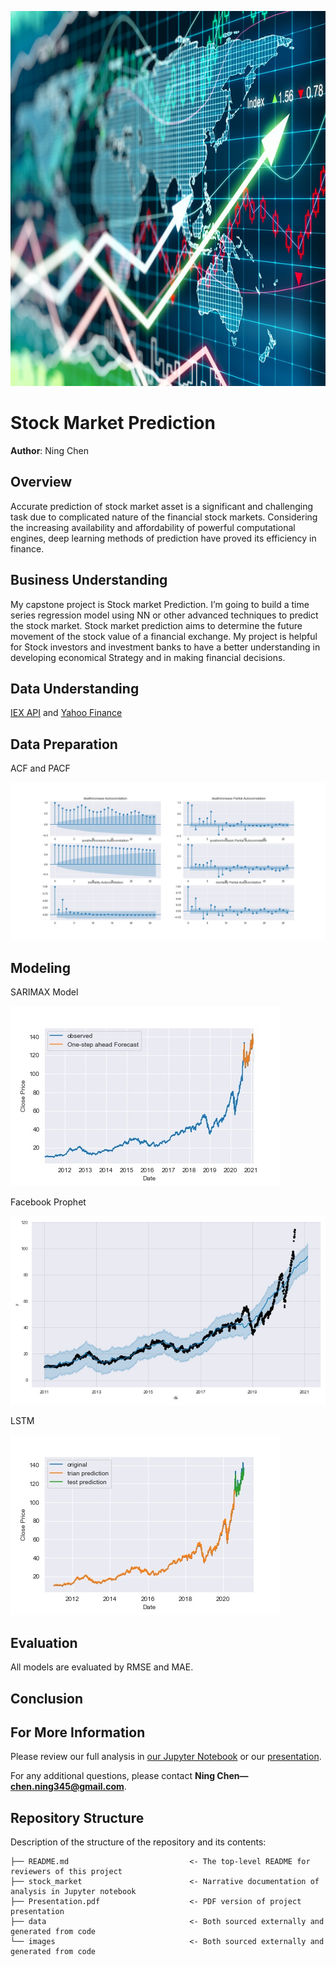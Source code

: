 <p>
<img src="images/stock-chart.jpeg" width="900" height="600">
</p>

# Stock Market Prediction

**Author**: Ning Chen

## Overview
Accurate prediction of stock market asset is a significant and challenging task due to complicated nature of the financial stock markets. Considering the increasing availability and affordability of powerful computational engines, deep learning methods of prediction have proved its efficiency in finance.


## Business Understanding

My capstone project is Stock market Prediction. I’m going to build a time series regression model using NN or other advanced techniques to predict the stock market. Stock market prediction aims to determine the future movement of the stock value of a financial exchange. My project is helpful for Stock investors and investment banks to have a better understanding in developing economical Strategy and in making financial decisions.




## Data Understanding

[IEX API](https://iexcloud.io) and [Yahoo Finance](https://github.com/ranaroussi/yfinance)

## Data Preparation
ACF and PACF 

![graph](/images/acf.jpeg)


## Modeling

SARIMAX Model 

![graph](/images/SARIMAX.jpeg)

Facebook Prophet

![graph](/images/fbprophet.jpeg)

LSTM

![graph](/images/lstm.jpeg)

## Evaluation
All models are evaluated by RMSE and MAE.



## Conclusion
 


## For More Information

Please review our full analysis in [our Jupyter Notebook]() or our [presentation]().

For any additional questions, please contact **Ning Chen—chen.ning345@gmail.com**.

## Repository Structure

Description of the structure of the repository and its contents:

```
├── README.md                           <- The top-level README for reviewers of this project
├── stock_market                        <- Narrative documentation of analysis in Jupyter notebook
├── Presentation.pdf                    <- PDF version of project presentation
├── data                                <- Both sourced externally and generated from code
└── images                              <- Both sourced externally and generated from code
```